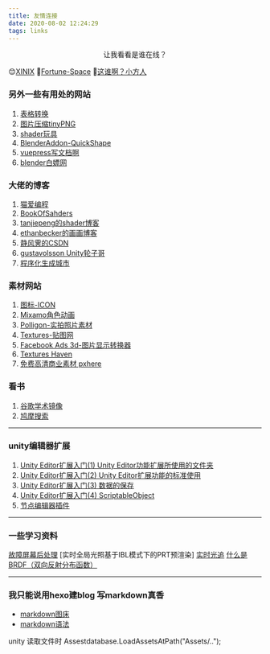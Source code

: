 ```yaml
---
title: 友情连接
date: 2020-08-02 12:24:29
tags: links
---
```

<center>让我看看是谁在线？</center>

😊[XINIX](http://xinix.xyz/)
👀[Fortune-Space](http://john097.github.io/Frotune-Space/)
👀[这谁啊？小方人](https://ahhhhhchiu.github.io/)

### 另外一些有用处的网站
1. [表格转换](http://tableconvert.com/)
2. [图片压缩tinyPNG](www.tinypng.com)
3. [shader玩具](www.shadertoy.com)
4. [BlenderAddon-QuickShape](www.gumroad.com/I/tOWta)
5. [vuepress写文档啊](https://www.vuepress.cn/)
6. [blender白嫖网](https://www.blendswap.com/)
   
### 大佬的博客
1. [猫爱编程](www.catlikecoding.com)
2. [BookOfSahders](https://thebookofshaders.com/)
3. [tanjiepeng的shader博客](https://me.csdn.net/tjw02241035621611)
4. [ethanbecker的画画博客](https://ethanbecker70.tumblr.com/)
5. [静风霁的CSDN](https://blog.csdn.net/qq_26999509)
6. [gustavolsson Unity轮子哥](https://gustavolsson.com/) 
7. [程序化生成城市](https://andrewmanq.github.io/)

### 素材网站
1. [图标-ICON](https://www.easyicon.net/iconsearch/icon/)
2. [Mixamo角色动画](https://www.mixamo.com/#/)
3. [Polligon-实拍照片素材](https://www.poliigon.com/search?)
4. [Textures-贴图网](https://www.textures.com/)
5. [Facebook Ads 3d-图片显示转换器](https://www.omnivirt.com/3d-photo-ads)
6. [Textures Haven](https://texturehaven.com/)
7. [免费高清商业素材 pxhere](https://pxhere.com/)


### 看书
1. [谷歌学术镜像](https://ac.scmor.com/)
2. [鸠摩搜索](https://www.jiumodiary.com/)

------

### unity编辑器扩展
1. [Unity Editor扩展入门(1) Unity Editor功能扩展所使用的文件夹](https://blog.csdn.net/xdestiny110/article/details/79372530)
2. [Unity Editor扩展入门(2) Unity Editor扩展功能的标准使用](https://blog.csdn.net/xdestiny110/article/details/79434027?utm_medium=distribute.pc_relevant.none-task-blog-BlogCommendFromMachineLearnPai2-4.nonecase&depth_1-utm_source=distribute.pc_relevant.none-task-blog-BlogCommendFromMachineLearnPai2-4.nonecase)
3. [Unity Editor扩展入门(3) 数据的保存](https://blog.csdn.net/xdestiny110/article/details/79596953?utm_medium=distribute.pc_relevant.none-task-blog-BlogCommendFromMachineLearnPai2-3.nonecase&depth_1-utm_source=distribute.pc_relevant.none-task-blog-BlogCommendFromMachineLearnPai2-3.nonecase)
4. [Unity Editor扩展入门(4) ScriptableObject](https://blog.csdn.net/xdestiny110/article/details/79678922?utm_medium=distribute.pc_relevant.none-task-blog-title-5&spm=1001.2101.3001.4242)
5. [节点编辑器插件](https://github.com/Seneral/Node_Editor_Framework)

------

### 一些学习资料
[故障屏幕后处理](https://github.com/QianMo/X-PostProcessing-Library)
[实时全局光照基于IBL模式下的PRT预渲染]
[实时光追](https://zhuanlan.zhihu.com/p/102397700)
[什么是BRDF（双向反射分布函数）](https://www.zhihu.com/question/20286038/answer/779162419)

----

### 我只能说用hexo建blog 写markdown真香

- [markdown图床](https://www.jianshu.com/p/ea1eb11db63f)
- [markdown语法](https://www.jianshu.com/p/191d1e21f7ed/)

unity 读取文件时
    Assestdatabase.LoadAssetsAtPath<Type>("Assets/..");
